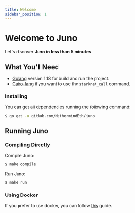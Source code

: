 ```yaml
---
title: Welcome
sidebar_position: 1
---
```


# Welcome to Juno

Let's discover **Juno in less than 5 minutes**.

## What You'll Need

- [Golang](https://go.dev/doc/install) version 1.18 for build and run the project.
- [Cairo-lang](https://www.cairo-lang.org/docs/quickstart.html) if you want to use the `starknet_call` command.

### Installing

You can get all dependencies running the following command:

```bash
$ go get -u github.com/NethermindEth/juno 
```

## Running Juno

### Compiling Directly

Compile Juno:

```bash
$ make compile
```

Run Juno:

```bash
$ make run
```

### Using Docker

If you prefer to use docker, you can follow [this](./running/docker.mdx) guide.
